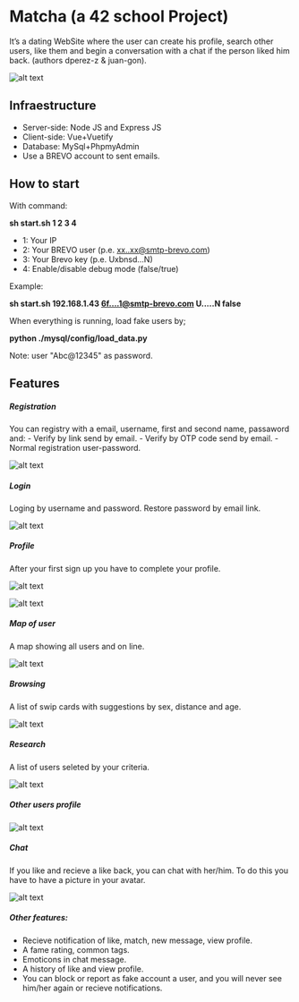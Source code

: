# Matcha (a 42 school Project)
It’s a dating WebSite where the user can create his profile, search other users, like them and begin a conversation with a chat if the person liked him back. (authors dperez-z & juan-gon).

![alt text](https://github.com/dperez42/matcha/blob/main/pictures/main.png?raw=true)
<h2>Infraestructure</h2>

- Server-side: Node JS and Express JS
- Client-side: Vue+Vuetify
- Database: MySql+PhpmyAdmin
- Use a BREVO account to sent emails.

<h2>How to start</h2>
With command:

**sh start.sh 1 2 3 4**

- 1: Your IP
- 2: Your BREVO user  (p.e. xx..xx@smtp-brevo.com)
- 3: Your Brevo key   (p.e. Uxbnsd...N)
- 4: Enable/disable debug mode (false/true)

Example: 

**sh start.sh 192.168.1.43  6f....1@smtp-brevo.com U.....N false**

When everything is running, load fake users by;

**python ./mysql/config/load_data.py**

Note: user "Abc@12345" as password.

<h2>Features</h2>
<h5>Registration</h5>
You can registry with a email, username, first and second name, passaword and:
- Verify by link send by email.
- Verify by OTP code send by email.
- Normal registration user-password.

![alt text](https://github.com/dperez42/matcha/blob/main/pictures/registration.png?raw=true)

<h5>Login</h5>
Loging by username and password. Restore password by email link.

![alt text](https://github.com/dperez42/matcha/blob/main/pictures/login.png?raw=true)
<h5>Profile</h5>
After your first sign up you have to complete your profile.

![alt text](https://github.com/dperez42/matcha/blob/main/pictures/profile1.png?raw=true) 

![alt text](https://github.com/dperez42/matcha/blob/main/pictures/profile2.png?raw=true) 
<h5>Map of user</h5>
A map showing all users and on line. 

![alt text](https://github.com/dperez42/matcha/blob/main/pictures/map.png?raw=true) 
<h5>Browsing</h5>
A list of swip cards with suggestions by sex, distance and age.

![alt text](https://github.com/dperez42/matcha/blob/main/pictures/browsing.png?raw=true) 
<h5>Research</h5>
A list of users seleted by your criteria.

![alt text](https://github.com/dperez42/matcha/blob/main/pictures/gallery.png?raw=true) 
<h5>Other users profile</h5>

![alt text](https://github.com/dperez42/matcha/blob/main/pictures/other_profile.png?raw=true) 
<h5>Chat</h5>
If you like and recieve a like back, you can chat with her/him. To do this you have to have a picture in your avatar.

![alt text](https://github.com/dperez42/matcha/blob/main/pictures/chat.png?raw=true) 

<h5>Other features:</h5>

- Recieve notification of like, match, new message, view profile.
- A fame rating, common tags.
- Emoticons in chat message.
- A history of like and view profile.
- You can block or report as fake account a user, and you will never see him/her again or recieve notifications.


